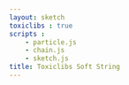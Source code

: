 ```yaml
---
layout: sketch
toxiclibs : true
scripts : 
    - particle.js
    - chain.js
    - sketch.js
title: Toxiclibs Soft String
---
```

